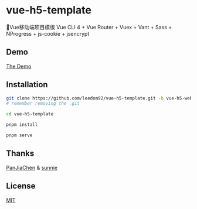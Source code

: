 # vue-h5-template
🍰Vue移动端项目模版 Vue CLI 4 + Vue Router + Vuex + Vant + Sass + NProgress + js-cookie + jsencrypt

## Demo
[The Demo](https://leedom.me/vue-h5-template/)

## Installation

```bash
git clone https://github.com/leedom92/vue-h5-template.git -b vue-h5-webpack-template --single-branch
# remember removing the .git

cd vue-h5-template

pnpm install

pnpm serve
```

## Thanks
[PanJiaChen](https://github.com/PanJiaChen/vue-element-admin) & [sunnie](https://github.com/sunniejs/vue-h5-template) 

## License

[MIT](https://github.com/leedom92/vue-h5-template/blob/master/LICENSE)

